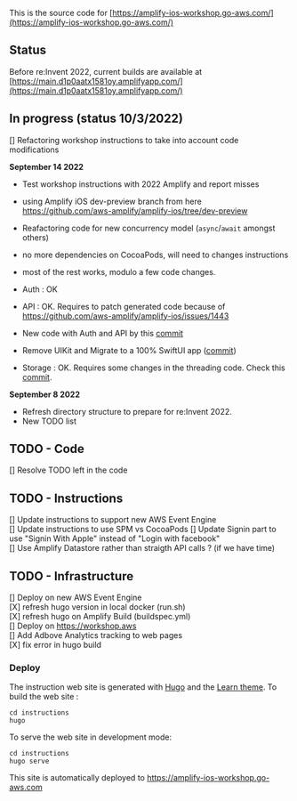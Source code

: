 This is the source code for [https://amplify-ios-workshop.go-aws.com/](https://amplify-ios-workshop.go-aws.com/)

## Status 

Before re:Invent 2022, current builds are available at [https://main.d1p0aatx1581oy.amplifyapp.com/](https://main.d1p0aatx1581oy.amplifyapp.com/)

## In progress (status 10/3/2022)

[] Refactoring workshop instructions to take into account code modifications

**September 14 2022**

- Test workshop instructions with 2022 Amplify and report misses  
- using Amplify iOS dev-preview branch from here https://github.com/aws-amplify/amplify-ios/tree/dev-preview
- Reafactoring code for new concurrency model (`async`/`await` amongst others)
- no more dependencies on CocoaPods, will need to changes instructions 
- most of the rest works, modulo a few code changes.

- Auth : OK 
- API  : OK. Requires to patch generated code because of https://github.com/aws-amplify/amplify-ios/issues/1443 
- New code with Auth and API by this [commit](https://github.com/sebsto/amplify-ios-workshop/commit/d89d27b7ab600c436f522983d4d2407e9ac3bf09)

- Remove UIKit and Migrate to a 100% SwiftUI app ([commit](https://github.com/sebsto/amplify-ios-workshop/commit/5d0f776ab0a63ac96cf486498550adb68800b383))

- Storage : OK. Requires some changes in the threading code. Check this [commit](https://github.com/sebsto/amplify-ios-workshop/commit/ef04d4fe218bf9c956e196c041ac689c03125d32).

**September 8 2022** 

- Refresh directory structure to prepare for re:Invent 2022.  
- New TODO list  

## TODO - Code 

[] Resolve TODO left in the code  

## TODO - Instructions 

[] Update instructions to support new AWS Event Engine  
[] Update instructions to use SPM vs CocoaPods 
[] Update Signin part to use "Signin With Apple" instead of "Login with facebook"  
[] Use Amplify Datastore rather than straigth API calls ?  (if we have time)

## TODO - Infrastructure 

[] Deploy on new AWS Event Engine  
[X] refresh hugo version in local docker (run.sh)  
[X] refresh hugo on Amplify Build (buildspec.yml)  
[] Deploy on https://workshop.aws  
[] Add Adbove Analytics tracking to web pages  
[X] fix error in hugo build  

<!-- ### Dir Structure

```text
x (you are here)
|
|-- code
      |-- Complete       <== this is the final result of the workshop
      |-- StartingPoint  <== this is the starting point of the app
|
|-- instructions         <== this is the static web site
``` -->

### Deploy

The instruction web site is generated with [Hugo](https://gohugo.io) and the [Learn theme](https://learn.netlify.com/en/).
To build the web site :
```
cd instructions
hugo
```

To serve the web site in development mode:
```
cd instructions
hugo serve
```

This site is automatically deployed to https://amplify-ios-workshop.go-aws.com
